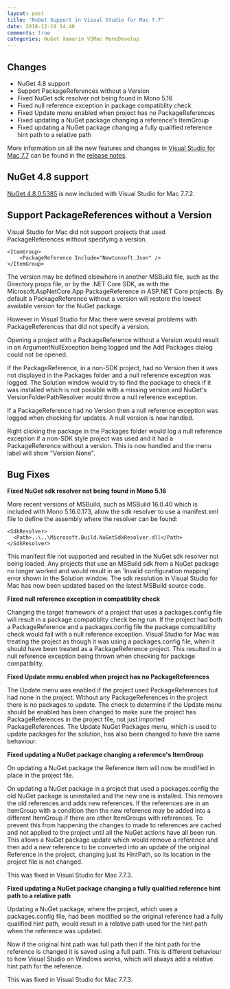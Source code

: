```yaml
---
layout: post
title: "NuGet Support in Visual Studio for Mac 7.7"
date: 2018-12-19 14:40
comments: true
categories: NuGet Xamarin VSMac MonoDevelop
---
```


## Changes

   * NuGet 4.8 support
   * Support PackageReferences without a Version
   * Fixed NuGet sdk resolver not being found in Mono 5.16
   * Fixed null reference exception in package compatiblity check
   * Fixed Update menu enabled when project has no PackageReferences
   * Fixed updating a NuGet package changing a reference's ItemGroup
   * Fixed updating a NuGet package changing a fully qualified reference hint path to a relative path

More information on all the new features and changes in [Visual Studio for Mac 7.7](https://www.visualstudio.com/vs/visual-studio-mac/)
can be found in the [release notes](https://docs.microsoft.com/en-us/visualstudio/releasenotes/vs2017-mac-relnotes#whats-new-in-77).

## NuGet 4.8 support

[NuGet 4.8.0.5385](https://docs.microsoft.com/en-us/nuget/release-notes/nuget-4.8-rtm) is now
included with Visual Studio for Mac 7.7.2.

## Support PackageReferences without a Version

Visual Studio for Mac did not support projects that used PackageReferences without
specifying a version.
    
    <ItemGroup>
        <PackageReference Include="Newtonsoft.Json" />
    </ItemGroup>

The version may be defined elsewhere in another MSBuild file, such as the Directory.props file,
or by the .NET Core SDK, as with the 
Microsoft.AspNetCore.App PackageReference in ASP.NET Core projects. By default a 
PackageReference without a version will restore the lowest available version for
the NuGet package.

However in Visual Studio for Mac there were several problems with PackageReferences that
did not specify a version.

Opening a project with a PackageReference without a Version
would result in an ArgumentNullException being logged and the
Add Packages dialog could not be opened.
    
If the PackageReference, in a non-SDK project, had no Version
then it was not displayed in the Packages folder and a null reference
exception was logged. The Solution window would try to find
the package to check if it was installed which is not possible
with a missing version and NuGet's VersionFolderPathResolver
would throw a null reference exception.
   
If a PackageReference had no Version then a null reference exception
was logged when checking for updates. A null version is now handled.

Right clicking the package in the Packages folder would log a
null reference exception if a non-SDK style project was used and it
had a PackageReference without a version. This is now handled and the
menu label will show "Version None".

## Bug Fixes

**Fixed NuGet sdk resolver not being found in Mono 5.16**
    
More recent versions of MSBuild, such as MSBuild 16.0.40 which is included
with Mono 5.16.0.173, allow the sdk resolver to use a manifest.xml file to
define the assembly where the resolver can be found:
    
    <SdkResolver>
      <Path>..\..\Microsoft.Build.NuGetSdkResolver.dll</Path>
    </SdkResolver>

This manifest file not supported and resulted in the NuGet sdk resolver not
being loaded. Any projects that use an MSBuild sdk from a NuGet
package no longer worked and would result in an 'Invalid configuration
mapping' error shown in the Solution window. The sdk resolution in
Visual Studio for Mac has now 
been updated based on the latest MSBuild source code.

**Fixed null reference exception in compatiblity check**

Changing the target framework of a project that uses a packages.config
file will result in a package compatiblity check being run.
If the project had both a PackageReference and a packages.config file
the package compatiblity check would fail with a null
reference exception. Visual Studio for Mac was treating the project as
though it was using a packages.config file, when it should have been
treated as a PackageReference project. This resulted in a null
reference exception being thrown when checking for package compatiblity.

**Fixed Update menu enabled when project has no PackageReferences**
    
The Update menu was enabled if the project used PackageReferences but
had none in the project. Without any PackageReferences in the
project there is no packages to update. The check to determine if the Update
menu should be enabled has been changed to make sure the project has
PackageReferences in the project file, not just imported
PackageReferences. The Update
NuGet Packages menu, which is used to update packages for the solution,
has also been changed to have the same behaviour.

**Fixed updating a NuGet package changing a reference's ItemGroup**

On updating a NuGet package the Reference item will now be modified in 
place in the project file.

On updating a NuGet package in a project that used a packages.config
the old NuGet package is uninstalled and the new one is installed.
This removes the old references and adds new references. If the
references are in an ItemGroup with a condition then the new
reference may be added into a different ItemGroup if there are other
ItemGroups with references. To prevent this from happening the
changes to made to references are cached and not applied to the
project until all the NuGet actions have all been run. This allows
a NuGet package update which would remove a reference and then
add a new reference to be
converted into an update of the original Reference in the project,
changing just its HintPath, so its
location in the project file is not changed.

This was fixed in Visual Studio for Mac 7.7.3.

**Fixed updating a NuGet package changing a fully qualified reference hint path to a relative path**

Updating a NuGet package, where the project, which uses a packages.config file,
had been modified so the
original reference had a fully qualified hint path, would result in
a relative path used for the hint path when the reference was updated.

Now if the original hint path was full path then if the hint
path for the reference is changed it is saved using a full
path. This is different behaviour to how Visual Studio on Windows works, which
will always add a relative hint path for the reference.

This was fixed in Visual Studio for Mac 7.7.3.